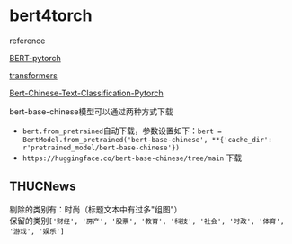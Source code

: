 # bert4torch

reference

[BERT-pytorch](https://github.com/codertimo/BERT-pytorch)

[transformers](https://github.com/huggingface/transformers)

[Bert-Chinese-Text-Classification-Pytorch](https://github.com/649453932/Bert-Chinese-Text-Classification-Pytorch)

bert-base-chinese模型可以通过两种方式下载
- `bert.from_pretrained`自动下载，参数设置如下：`bert = BertModel.from_pretrained('bert-base-chinese', **{'cache_dir': r'pretrained_model/bert-base-chinese'})`
- `https://huggingface.co/bert-base-chinese/tree/main` 下载

## THUCNews
剔除的类别有：时尚（标题文本中有过多"组图"）  
保留的类别`['财经', '房产', '股票', '教育', '科技', '社会', '时政', '体育', '游戏', '娱乐']`